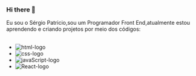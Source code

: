 ### Hi there 👋

Eu sou o Sérgio Patricio,sou um Programador Front End,atualmente estou aprendendo e criando projetos por meio dos códigos:
<br>
<br>



 - <img src="https://img.shields.io/badge/HTML-239120?logo=html5&logoColor=white&style=for-the-badge" alt=html-logo />
- <img src="https://img.shields.io/badge/CSS3-1572B6?style=for-the-badge&logo=css3&logoColor=white"  alt=css-logo />
- <img src="https://img.shields.io/badge/JavaScript-F7DF1E?logo=javascript&logoColor=black&style=for-the-badge" alt=javaScript-logo />
- <img src="https://img.shields.io/badge/React-20232A?logo=react&logoColor=61DAFB&style=for-the-badge" alt=React-logo />
  
